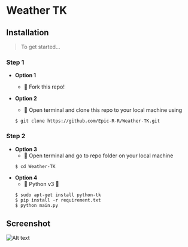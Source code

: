 # Weather TK

## Installation
> To get started...
### Step 1
- **Option 1**
    - 🍴 Fork this repo!

- **Option 2**
    - 🚀 Open terminal and clone this repo to your local machine using
    ```shell
    $ git clone https://github.com/Epic-R-R/Weather-TK.git
    ```
    
### Step 2
- **Option 3**
    - 🚀 Open terminal and go to repo folder on your local machine
    ```shell
    $ cd Weather-TK
    ```
- **Option 4**
    - 🐍 Python v3 🐍
    ```shell
    $ sudo apt-get install python-tk
    $ pip install -r requirement.txt
    $ python main.py
    ```
## Screenshot
![Alt text](http://uupload.ir/files/xntd_screenshot_from_2020-03-30_14-34-37.png "Screenshot of application")